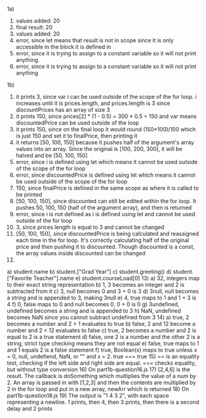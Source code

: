 1a)
1) values added: 20
2) final result: 20
3) values added: 20
4) error, since let means that result is not in scope since it is only accessible in the block it is defined in
5) error, since it is trying to assign to a constant variable so it will not print anything
6) error, since it is trying to assign to a constant variable so it will not print anything

1b)
1) it prints 3, since var i can be used outside of the scope of the for loop. i increases until it is prices.length, and prices.length is 3 since discountPrices has an array of size 3
2) it prints 150, since prices[2] * (1 - 0.5) = 300 * 0.5 = 150 and var means discountedPrice can be used outside of the loop
3) it prints 150, since on the final loop it would round (150*100)/100 which is just 150 and set it to finalPrice, then printing it
4) it returns [50, 100, 150] because it pushes half of the argument's array values into an array. Since the original is [100, 200, 300], it will be halved and be [50, 100, 150]
5) error, since i is defined using let which means it cannot be used outside of the scope of the for loop
6) error, since discountedPrice is defined using let which means it cannot be used outside of the scope of the for loop
7) 150, since finalPrice is defined in the same scope as where it is called to be printed
8) [50, 100, 150], since discounted can still be edited within the for loop. It pushes 50, 100, 150 (half of the argument array), and then is returned
9) error, since i is not defined as i is defined using let and cannot be used outside of the for loop
10) 3, since prices.length is equal to 3 and cannot be changed
11) [50, 100, 150], since discountedPrice is being calculated and reassigned each time in the for loop. It's correctly calculating half of the original price and then pushing it to discounted. Though discounted is a const, the array values inside discounted can be changed
12)
a) student.name
b) student.["Grad Year"]
c) student.greeting()
d) student.["Favorite Teacher"].name
e) student.courseLoad[0]
13) 
a) 32, integers map to their exact string representation
b) 1, 3 becomes an integer and 2 is subtracted from it
c) 3, null becomes 0 and 3 + 0 is 3
d) 3null, null becomes a string and is appended to 3, making 3null
e) 4, true maps to 1 and 1 + 3 is 4
f) 0, false maps to 0 and null becomes 0, 0 + 0 is 0
g) 3undefined, undefined becomes a string and is appended to 3
h) NaN, undefined becomes NaN since you cannot subtract undefined from 3
14)
a) true, 2 becomes a number and 2 > 1 evaluates to true
b) false, 2 and 12 become a number and 2 < 12 evaluates to false
c) true, 2 becomes a number and 2 is equal to 2 is a true statement
d) false, one 2 is a number and the other 2 is a string, strict type checking means they are not equal
e) false, true maps to 1 and 1 equals 2 is a false statement
f) true, Boolean(x) maps to true unless x = 0, null, undefiend, NaN, or "" and x = 2. true === true
15) == is an equality test, checking if the left side and right side are equal. === checks equality, but without type conversion
16) On part1b-question16.js
17) [2,4,6] is the result. The callback is doSomething which multiplies the value of a num by 2. An array is passed in with [1,2,3] and then the contents are multiplied by 2 in the for loop and put in a new array, newArr which is returned
18) On part1b-question18.js
19) The output is "1 4 3 2", with each space representing a newline. 1 prints, then 4, then 3 prints, then there is a second delay and 2 prints
